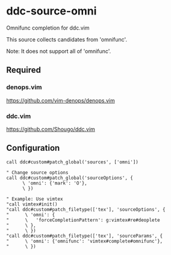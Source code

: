 # ddc-source-omni

Omnifunc completion for ddc.vim

This source collects candidates from 'omnifunc'.

Note: It does not support all of 'omnifunc'.

## Required

### denops.vim

https://github.com/vim-denops/denops.vim

### ddc.vim

https://github.com/Shougo/ddc.vim

## Configuration

```vim
call ddc#custom#patch_global('sources', ['omni'])

" Change source options
call ddc#custom#patch_global('sourceOptions', {
      \ 'omni': {'mark': 'O'},
      \ })

" Example: Use vimtex
"call vimtex#init()
"call ddc#custom#patch_filetype(['tex'], 'sourceOptions', {
"      \ 'omni': {
"      \   'forceCompletionPattern': g:vimtex#re#deoplete
"      \ },
"      \ })
"call ddc#custom#patch_filetype(['tex'], 'sourceParams', {
"      \ 'omni': {'omnifunc': 'vimtex#complete#omnifunc'},
"      \ })
```
